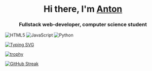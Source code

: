 <h1 align="center">Hi there, I'm <a href="https://vk.com/devilcontrol" target="_blank">Anton</a>
<h3 align="center">Fullstack web-developer, computer science student</h3>
  
![HTML5](https://img.shields.io/badge/html5-%23E34F26.svg?style=for-the-badge&logo=html5&logoColor=white)
![JavaScript](https://img.shields.io/badge/javascript-%23323330.svg?style=for-the-badge&logo=javascript&logoColor=%23F7DF1E)
![Python](https://img.shields.io/badge/python-3670A0?style=for-the-badge&logo=python&logoColor=ffdd54)

[![Typing SVG](https://readme-typing-svg.herokuapp.com?color=%2336BCF7&lines=Hello+Wooorld)](https://git.io/typing-svg)
  
[![trophy](https://github-profile-trophy.vercel.app/?username=YourStyle)](https://github.com/ryo-ma/github-profile-trophy)

[![GitHub Streak](https://github-readme-streak-stats.herokuapp.com/?user=YourStyle)](https://git.io/streak-stats)
